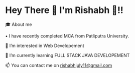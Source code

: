  # Hey There 👋 I'm Rishabh 🦥!!

🎓 About me

• I have recently completed MCA from Patliputra University.

👀 I’m interested in Web Developement

🌱 I’m currently learning FULL STACK JAVA DEVELOPEMENT

📫 You can contact me on rishabhjuly11@gmail.com


